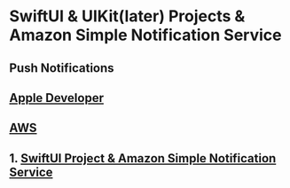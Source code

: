 
# SwiftUI & UIKit(later) Projects & Amazon Simple Notification Service
## Push Notifications

## [Apple Developer](https://developer.apple.com)
## [AWS](https://aws.amazon.com)

## 1. [SwiftUI Project & Amazon Simple Notification Service](https://github.com/PetroOnishchuk/The-SwiftUI-Tutorials/tree/master/AmazonSNSandPushNotification01/SwiftUIandAmazonSNSPush) 
